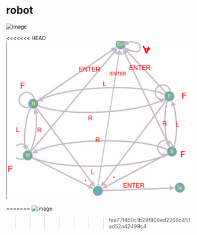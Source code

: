 # robot

![image](https://user-images.githubusercontent.com/99747059/227919848-4a13431f-b75e-420a-b9d7-a48182011d5f.png)

<<<<<<< HEAD
![img_1.png](graph.png)

=======
![image](https://user-images.githubusercontent.com/99747059/228732622-1b52998f-7143-4401-9775-01280aa13fd8.png)
>>>>>>> fae77f460c1b29f806ed2266c451ad52a42499c4
